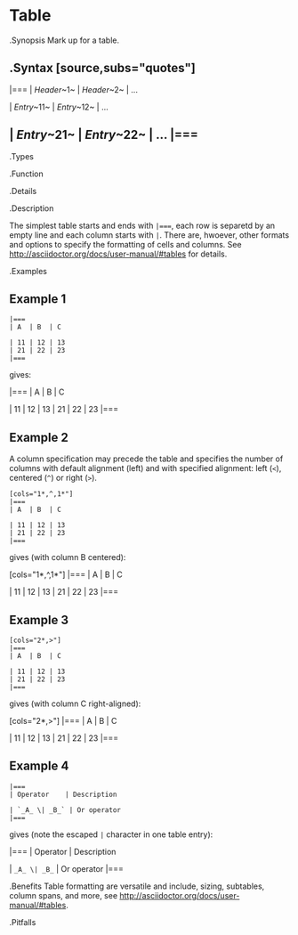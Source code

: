 # Table

.Synopsis
Mark up for a table.

.Syntax
[source,subs="quotes"]
----
|===
| _Header_~1~ | _Header_~2~ | ...

| _Entry_~11~  | _Entry_~12~  | ...

| _Entry_~21~  | _Entry_~22~  | ...
|===
----

.Types

.Function

.Details

.Description

The simplest table starts and ends with `|===`, each row is separetd by an empty line and each column starts with `|`.
There are, hwoever, other formats and options to specify the formatting of cells and columns.
See http://asciidoctor.org/docs/user-manual/#tables for details.

.Examples

##  Example 1 

```rascal
|===
| A  | B  | C

| 11 | 12 | 13
| 21 | 22 | 23
|===
```

gives:

|===
| A  | B  | C

| 11 | 12 | 13
| 21 | 22 | 23
|===

##  Example 2 

A column specification may precede the table and specifies the number of columns with default alignment (left) and with
specified alignment: left (`<`), centered (`^`) or right (`>`).

```rascal
[cols="1*,^,1*"]
|===
| A  | B  | C

| 11 | 12 | 13
| 21 | 22 | 23
|===
```

gives (with column B centered):

[cols="1*,^,1*"]
|===
| A  | B  | C

| 11 | 12 | 13
| 21 | 22 | 23
|===

##  Example 3 

```rascal
[cols="2*,>"]
|===
| A  | B  | C

| 11 | 12 | 13
| 21 | 22 | 23
|===
```

gives (with column C right-aligned):

[cols="2*,>"]
|===
| A  | B  | C

| 11 | 12 | 13
| 21 | 22 | 23
|===

##  Example 4 

```rascal
|===
| Operator    | Description

| `_A_ \| _B_` | Or operator
|===
```

gives (note the escaped `|` character in one table entry):

|===
| Operator    | Description

| `_A_ \| _B_` | Or operator
|===

.Benefits
Table formatting are versatile and include, sizing, subtables, column spans, and more, see  http://asciidoctor.org/docs/user-manual/#tables.

.Pitfalls

